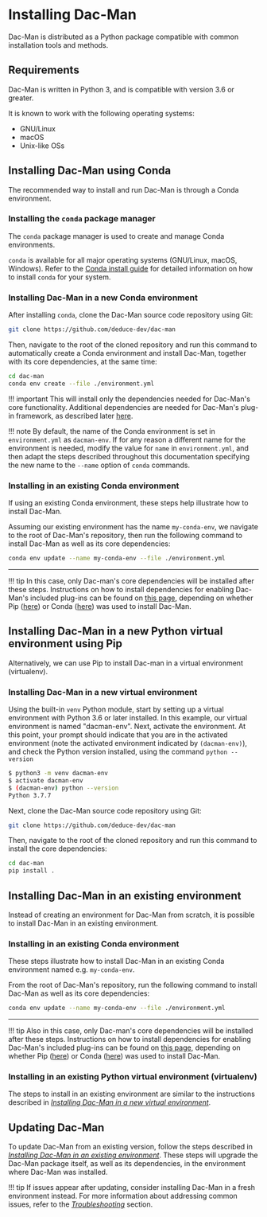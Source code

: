 # Installing Dac-Man

Dac-Man is distributed as a Python package compatible with common installation tools and methods.

## Requirements

Dac-Man is written in Python 3, and is compatible with version 3.6 or greater.

It is known to work with the following operating systems:

- GNU/Linux
- macOS
- Unix-like OSs

## Installing Dac-Man using Conda

The recommended way to install and run Dac-Man is through a Conda environment.

### Installing the `conda` package manager

The `conda` package manager is used to create and manage Conda environments.

`conda` is available for all major operating systems (GNU/Linux, macOS, Windows).
Refer to the [Conda install guide](https://conda.io/projects/conda/en/latest/user-guide/install/index.html)
for detailed information on how to install `conda` for your system.

### Installing Dac-Man in a new Conda environment

After installing `conda`, clone the Dac-Man source code repository using Git:

```sh
git clone https://github.com/deduce-dev/dac-man
```

Then, navigate to the root of the cloned repository
and run this command to automatically create a Conda environment
and install Dac-Man, together with its core dependencies, at the same time:

```sh
cd dac-man
conda env create --file ./environment.yml
```

!!! important
    This will install only the dependencies needed for Dac-Man's core functionality. Additional dependencies are needed for Dac-Man's plug-in framework, as described later [here](./dependencies/).

!!! note
    By default, the name of the Conda environment is set in `environment.yml` as `dacman-env`. If for any reason a different name for the environment is needed, modify the value for `name` in `environment.yml`, and then adapt the steps described throughout this documentation specifying the new name to the `--name` option of `conda` commands.

### Installing in an existing Conda environment

If using an existing Conda environment, these steps help illustrate how to install Dac-Man.

Assuming our existing environment has the name `my-conda-env`, we navigate
to the root of Dac-Man's repository, then run the following command to install
Dac-Man as well as its core dependencies:

```sh
conda env update --name my-conda-env --file ./environment.yml
```

---

!!! tip
    In this case, only Dac-man's core dependencies will be installed after these steps. Instructions on how to install dependencies for enabling Dac-Man's included plug-ins can be found on [this page](./dependencies), depending on whether Pip ([here](./dependencies/#using-pip)) or Conda ([here](./dependencies/#using-conda)) was used to install Dac-Man.

## Installing Dac-Man in a new Python virtual environment using Pip

Alternatively, we can use Pip to install Dac-man in a virtual environment (virtualenv).

### Installing Dac-Man in a new virtual environment

Using the built-in `venv` Python module, start by setting up a virtual environment with Python 3.6 or later installed.
In this example, our virtual environment is named "dacman-env".
Next, activate the environment.
At this point, your prompt should indicate that you are in the activated environment (note
the activated environment indicated by `(dacman-env)`),
and check the Python version installed, using the command `python --version`

```sh
$ python3 -m venv dacman-env
$ activate dacman-env
$ (dacman-env) python --version
Python 3.7.7
```

Next, clone the Dac-Man source code repository using Git:

```sh
git clone https://github.com/deduce-dev/dac-man
```

Then, navigate to the root of the cloned repository
and run this command to install the core dependencies:

```sh
cd dac-man
pip install .
```

## Installing Dac-Man in an existing environment

Instead of creating an environment for Dac-Man from scratch,
it is possible to install Dac-Man in an existing environment.

### Installing in an existing Conda environment

These steps illustrate how to install Dac-Man in an existing Conda environment
named e.g. `my-conda-env`.

From the root of Dac-Man's repository,
run the following command to install Dac-Man as well as its core dependencies:

```sh
conda env update --name my-conda-env --file ./environment.yml
```

---

!!! tip
    Also in this case, only Dac-man's core dependencies will be installed after these steps. Instructions on how to install dependencies for enabling Dac-Man's included plug-ins can be found on [this page](./dependencies), depending on whether Pip ([here](./dependencies/#using-pip)) or Conda ([here](./dependencies/#using-conda)) was used to install Dac-Man.

### Installing in an existing Python virtual environment (virtualenv)

The steps to install in an existing environment are similar to the instructions
described in [*Installing Dac-Man in a new virtual environment*](#installing-dac-man-in-a-new-virtual-environment).

## Updating Dac-Man

To update Dac-Man from an existing version,
follow the steps described in [*Installing Dac-Man in an existing environment*](../#installing-dac-man-in-an-existing-environment).
These steps will upgrade the Dac-Man package itself, as well as its dependencies,
in the environment where Dac-Man was installed.

!!! tip
    If issues appear after updating, consider installing Dac-Man in a fresh environment instead.
    For more information about addressing common issues, refer to the [*Troubleshooting*](../../troubleshooting/) section.
